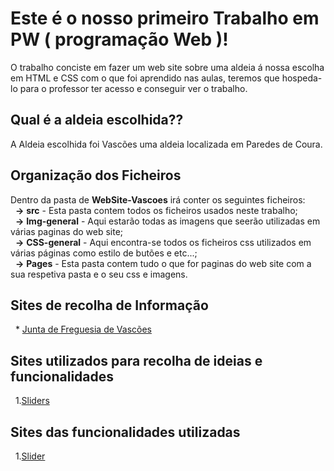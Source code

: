 # Este é o nosso primeiro Trabalho em PW ( programação Web )!
O trabalho conciste em fazer um web site sobre uma aldeia á nossa escolha em HTML e CSS com o que foi aprendido nas aulas, teremos que hospeda-lo para o professor ter acesso e conseguir ver o trabalho.

## Qual é a aldeia escolhida??
A Aldeia escolhida foi Vascões uma aldeia localizada em Paredes de Coura.

## Organização dos Ficheiros

Dentro da pasta de **WebSite-Vascoes** irá conter os seguintes ficheiros:<br>
&nbsp;&nbsp;**->** **src** - Esta pasta contem todos os ficheiros usados neste trabalho;<br>
&nbsp;&nbsp;**->** **Img-general** - Aqui estarão todas as imagens que seerão utilizadas em várias paginas do web site;<br>
&nbsp;&nbsp;**->** **CSS-general** - Aqui encontra-se todos os ficheiros css utilizados em várias páginas como estilo de butões e etc...;<br>
&nbsp;&nbsp;**->** **Pages** - Esta pasta contem tudo o que for paginas do web site com a sua respetiva pasta e o seu css e imagens.

## Sites de recolha de Informação
&nbsp;&nbsp;* [Junta de Freguesia de Vascões](https://jf-vascoes.com/)

## Sites utilizados para recolha de ideias e funcionalidades
&nbsp;&nbsp;1.[Sliders](https://freshdesignweb.com/jquery-image-slider-slideshow/)

## Sites das funcionalidades utilizadas
&nbsp;&nbsp;1.[Slider](https://codepen.io/suez/pen/ByvKXE)

